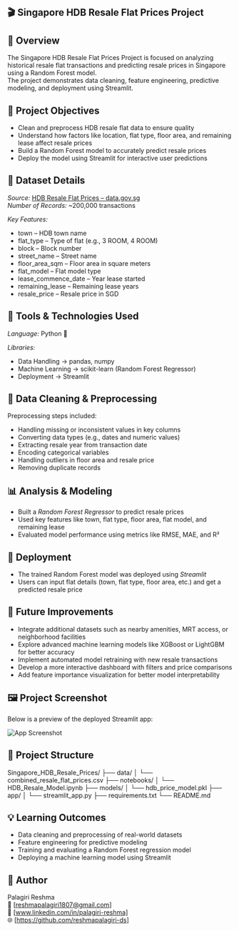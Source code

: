 ## 🎬 Singapore HDB Resale Flat Prices Project

## 📖 Overview

The Singapore HDB Resale Flat Prices Project is focused on analyzing historical resale flat transactions and predicting resale prices in Singapore using a Random Forest model.  
The project demonstrates data cleaning, feature engineering, predictive modeling, and deployment using Streamlit.


## 🎯 Project Objectives

- Clean and preprocess HDB resale flat data to ensure quality  
- Understand how factors like location, flat type, floor area, and remaining lease affect resale prices  
- Build a Random Forest model to accurately predict resale prices  
- Deploy the model using Streamlit for interactive user predictions  


## 🧩 Dataset Details

*Source:* [HDB Resale Flat Prices – data.gov.sg]( https://beta.data.gov.sg/collections/189/view )  
*Number of Records:* ~200,000 transactions  

*Key Features:*

- town – HDB town name  
- flat_type – Type of flat (e.g., 3 ROOM, 4 ROOM)  
- block – Block number  
- street_name – Street name  
- floor_area_sqm – Floor area in square meters  
- flat_model – Flat model type  
- lease_commence_date – Year lease started  
- remaining_lease – Remaining lease years  
- resale_price – Resale price in SGD  


## 🧠 Tools & Technologies Used

*Language:* Python 🐍  

*Libraries:*

- Data Handling → pandas, numpy  
- Machine Learning → scikit-learn (Random Forest Regressor)  
- Deployment → Streamlit  


## 🧹 Data Cleaning & Preprocessing

Preprocessing steps included:

- Handling missing or inconsistent values in key columns  
- Converting data types (e.g., dates and numeric values)  
- Extracting resale year from transaction date  
- Encoding categorical variables  
- Handling outliers in floor area and resale price  
- Removing duplicate records  


## 📊 Analysis & Modeling

- Built a *Random Forest Regressor* to predict resale prices  
- Used key features like town, flat type, floor area, flat model, and remaining lease  
- Evaluated model performance using metrics like RMSE, MAE, and R²  


## 🚀 Deployment

- The trained Random Forest model was deployed using *Streamlit*  
- Users can input flat details (town, flat type, floor area, etc.) and get a predicted resale price  


## 🔮 Future Improvements

- Integrate additional datasets such as nearby amenities, MRT access, or neighborhood facilities  
- Explore advanced machine learning models like XGBoost or LightGBM for better accuracy  
- Implement automated model retraining with new resale transactions  
- Develop a more interactive dashboard with filters and price comparisons  
- Add feature importance visualization for better model interpretability



## 🖼 Project Screenshot

Below is a preview of the deployed Streamlit app:

![App Screenshot]()


## 📁 Project Structure

Singapore_HDB_Resale_Prices/ ├── data/ │   └── combined_resale_flat_prices.csv ├── notebooks/ │   └── HDB_Resale_Model.ipynb ├── models/ │   └── hdb_price_model.pkl ├── app/ │   └── streamlit_app.py ├── requirements.txt └── README.md


## 💡 Learning Outcomes

- Data cleaning and preprocessing of real-world datasets  
- Feature engineering for predictive modeling  
- Training and evaluating a Random Forest regression model  
- Deploying a machine learning model using Streamlit  


## 👤 Author

Palagiri Reshma  
📧 [reshmapalagiri1807@gmail.com]  
💼 [www.linkedin.com/in/palagiri-reshma]  
🌐 [https://github.com/reshmapalagiri-ds]
